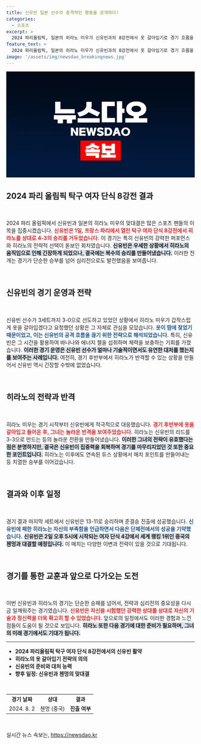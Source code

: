 ```yaml
---
title: 신유빈 일본 선수의 충격적인 행동을 공개하다!
categories:
  - 스포츠
excerpt: >
  2024 파리올림픽, 일본의 히라노 미우가 신유빈과의 8강전에서 옷 갈아입기로 경기 흐름을 끊으려 했지만, 결국 패배! 신유빈은 다음 라운드에서 중국의 첸멍과 격돌합니다. 과연 그녀의 다음 행보는?
feature_text: >
  2024 파리올림픽, 일본의 히라노 미우가 신유빈과의 8강전에서 옷 갈아입기로 경기 흐름을 끊으려 했지만, 결국 패배! 신유빈은 다음 라운드에서 중국의 첸멍과 격돌합니다. 과연 그녀의 다음 행보는?
image: '/assets/img/newsdao_breakingnews.jpg'
---
```


<p><img src="/assets/img/newsdao_breakingnews.jpg" alt="pcversion 속보" /></p>

<h2 data-ke-size="size26">2024 파리 올림픽 탁구 여자 단식 8강전 결과</h2>

<p data-ke-size="size16">&nbsp;</p>

<p data-ke-size="size16">2024 파리 올림픽에서 신유빈과 일본의 히라노 미우의 맞대결은 많은 스포츠 팬들의 이목을 집중시켰습니다. <b><span style="color: #ee2323;">신유빈은 1일, 프랑스 파리에서 열린 탁구 여자 단식 8강전에서 히라노를 상대로 4-3의 승리를 거두었습니다.</span></b> 이 경기는 특히 신유빈의 강력한 퍼포먼스와 히라노의 전략적 선택이 돋보인 회차였습니다. <b><span style="background-color: #21538527;">신유빈은 우세한 상황에서 히라노의 움직임으로 인해 긴장하게 되었으나, 결국에는 복수의 승리를 만들어냈습니다.</span></b> 이러한 전개는 경기가 단순한 승부를 넘어 심리전으로도 발전했음을 보여줍니다.</p>

<p data-ke-size="size16">&nbsp;</p>

<h2 data-ke-size="size26">신유빈의 경기 운영과 전략</h2>

<p data-ke-size="size16">&nbsp;</p>

<p data-ke-size="size16">신유빈 선수가 3세트까지 3-0으로 선도하고 있었던 상황에서 히라노 미우가 갑작스럽게 옷을 갈아입겠다고 요청했던 상황은 그 자체로 관심을 모았습니다. <b><span style="color: #1a5490;">옷이 땀에 젖었기 때문이었고, 이는 신유빈의 공격 흐름을 끊기 위한 전략으로 해석되었습니다.</span></b> 특히, 신유빈은 그 시간을 활용하여 바나나와 에너지 젤을 섭취하며 체력을 보충하는 기회를 가졌습니다. <b><span style="background-color: #21538527;">이러한 경기 운영은 신유빈 선수가 얼마나 기술적이면서도 유연한 대처를 했는지를 보여주는 사례입니다.</span></b> 여전히, 경기 후반부에서 히라노가 반격할 수 있는 상황을 만들어서 신유빈 역시 긴장할 수밖에 없었습니다.</p>

<p data-ke-size="size16">&nbsp;</p>

<h2 data-ke-size="size26">히라노의 전략과 반격</h2>

<p data-ke-size="size16">&nbsp;</p>

<p data-ke-size="size16">히라노 미우는 경기 시작부터 신유빈에게 적극적으로 대응했습니다. <b><span style="color: #ee2323;">경기 후반부에 옷을 갈아입고 들어온 후, 그녀는 놀라운 반격을 보여주었습니다.</span></b> 히라노는 신유빈의 리드를 3-3으로 만드는 등의 놀라운 전환을 만들어냈습니다. <b><span style="background-color: #21538527;">이러한 그녀의 전략이 유효했다는 점은 분명하지만, 결국은 신유빈이 집중력을 회복하며 경기를 마무리지었던 것 또한 중요한 포인트입니다.</span></b> 히라노는 이후에도 연속된 듀스 상황에서 매치 포인트를 만들어내는 등 치열한 승부를 이어갔습니다.</p>

<p data-ke-size="size16">&nbsp;</p>

<h2 data-ke-size="size26">결과와 이후 일정</h2>

<p data-ke-size="size16">&nbsp;</p>

<p data-ke-size="size16">경기 결과 마지막 세트에서 신유빈은 13-11로 승리하며 준결승 진출에 성공했습니다. <b><span style="color: #1a5490;">신유빈에 패한 히라노는 자신의 부족함을 언급하면서 다음은 단체전에서의 성공을 기약했습니다.</span></b> <b><span style="background-color: #21538527;">신유빈은 2일 오후 5시에 시작되는 여자 단식 4강에서 세계 랭킹 1위인 중국의 첸멍과 대결할 예정입니다.</span></b> 이 매치는 다양한 이변과 전략이 있을 것으로 기대됩니다.</p>

<p data-ke-size="size16">&nbsp;</p>

<h2 data-ke-size="size26">경기를 통한 교훈과 앞으로 다가오는 도전</h2>

<p data-ke-size="size16">&nbsp;</p>

<p data-ke-size="size16">이번 신유빈과 히라노의 경기는 단순한 승패를 넘어서, 전략과 심리전의 중요성을 다시금 일깨워주는 경기였습니다. <b><span style="color: #ee2323;">신유빈은 자신을 시험했던 강력한 상대를 상대로 자신의 기술과 정신력을 더욱 확고히 할 수 있었습니다.</span></b> 앞으로의 일정에서도 이러한 경험과 느낀 점들이 도움이 될 것으로 보입니다. <b><span style="background-color: #21538527;">히라노 또한 다음 경기에 대한 준비가 필요하며, 그녀의 미래 경기에서도 기대가 됩니다.</span></b></p>

<hr>

<ul>
    <li><b>2024 파리올림픽 탁구 여자 단식 8강전에서의 신유빈 활약</b></li>
    <li><b>히라노의 옷 갈아입기 전략의 의의</b></li>
    <li><b>신유빈의 준비와 대처 능력</b></li>
    <li><b>향후 일정: 신유빈과 첸멍의 맞대결</b></li>
</ul>

<p data-ke-size="size16">&nbsp;</p>

<table style="width: 100%; border-collapse: collapse;">
    <tr>
        <td style="text-align: center; height: 17px;"><b>경기 날짜</b></td>
        <td style="text-align: center; height: 17px;"><b>상대</b></td>
        <td style="text-align: center; height: 17px;"><b>결과</b></td>
    </tr>
    <tr>
        <td style="text-align: center; height: 17px;">2024. 8. 2</td>
        <td style="text-align: center; height: 17px;">첸멍 (중국)</td>
        <td style="text-align: center; height: 17px;"><b>진출 여부</b></td>
    </tr>
</table>

<p data-ke-size="size16">&nbsp;</p>
실시간 뉴스 속보는, <a href="https://newsdao.kr" rel="dofollow">https://newsdao.kr</a>


